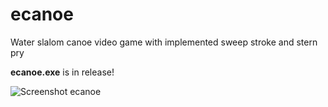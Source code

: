 # ecanoe
Water slalom canoe video game with implemented sweep stroke and stern pry

**ecanoe.exe** is in release!

<img alt="Screenshot ecanoe" src="https://github.com/user-attachments/assets/bb164f31-6a5e-49f5-a840-82ce9d55a1e8" />


